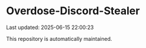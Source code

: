 # Overdose-Discord-Stealer

Last updated: 2025-06-15 22:00:23

This repository is automatically maintained.

